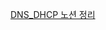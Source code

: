 [DNS_DHCP 노션 정리](https://spark-earwig-6da.notion.site/DNS-DHCP-210e19c33ddc4609a8791a97aaf3b83f?pvs=4)